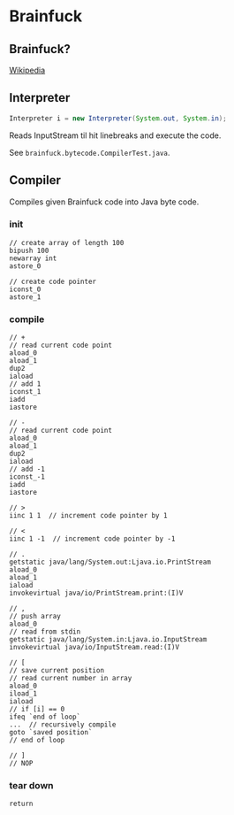 # Brainfuck

## Brainfuck?
[Wikipedia](https://ja.wikipedia.org/wiki/Brainfuck)

## Interpreter

```java
Interpreter i = new Interpreter(System.out, System.in);
```

Reads InputStream til hit linebreaks and execute the code.

See `brainfuck.bytecode.CompilerTest.java`.

## Compiler

Compiles given Brainfuck code into Java byte code.

### init

```
// create array of length 100
bipush 100
newarray int
astore_0

// create code pointer
iconst_0
astore_1
```

### compile

```
// +
// read current code point
aload_0
aload_1
dup2
iaload  
// add 1
iconst_1 
iadd
iastore

// -
// read current code point
aload_0
aload_1
dup2
iaload  
// add -1
iconst_-1 
iadd
iastore

// >
iinc 1 1  // increment code pointer by 1

// <
iinc 1 -1  // increment code pointer by -1

// .
getstatic java/lang/System.out:Ljava.io.PrintStream
aload_0
aload_1
iaload
invokevirtual java/io/PrintStream.print:(I)V

// ,
// push array
aload_0
// read from stdin
getstatic java/lang/System.in:Ljava.io.InputStream
invokevirtual java/io/InputStream.read:(I)V

// [
// save current position
// read current number in array
aload_0
iload_1
iaload
// if [i] == 0
ifeq `end of loop`
...  // recursively compile
goto `saved position`
// end of loop

// ]
// NOP
```

### tear down
```
return
```